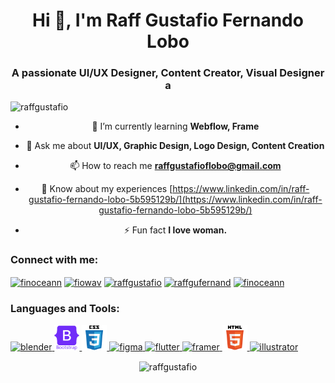 <center>
<h1 align="center">Hi 👋, I'm Raff Gustafio Fernando Lobo</h1>
<h3 align="center">A passionate UI/UX Designer, Content Creator, Visual Designer a</h3>

<p align="left"> <img src="https://komarev.com/ghpvc/?username=raffgustafio&label=Profile%20views&color=0e75b6&style=flat" alt="raffgustafio" /> </p>

- 🌱 I’m currently learning **Webflow, Frame**

- 💬 Ask me about **UI/UX, Graphic Design, Logo Design, Content Creation**

- 📫 How to reach me **raffgustafioflobo@gmail.com**

- 📄 Know about my experiences [https://www.linkedin.com/in/raff-gustafio-fernando-lobo-5b595129b/](https://www.linkedin.com/in/raff-gustafio-fernando-lobo-5b595129b/)

- ⚡ Fun fact **I love woman.**

<h3 align="left">Connect with me:</h3>
<p align="left">
<a href="https://twitter.com/metsande" target="blank"><img align="center" src="https://raw.githubusercontent.com/rahuldkjain/github-profile-readme-generator/master/src/images/icons/Social/twitter.svg" alt="finoceann" height="30" width="40" /></a>
<a href="https://instagram.com/fio.wav" target="blank"><img align="center" src="https://raw.githubusercontent.com/rahuldkjain/github-profile-readme-generator/master/src/images/icons/Social/instagram.svg" alt="fiowav" height="30" width="40" /></a>
<a href="https://dribbble.com/raffgustafio" target="blank"><img align="center" src="https://raw.githubusercontent.com/rahuldkjain/github-profile-readme-generator/master/src/images/icons/Social/dribbble.svg" alt="raffgustafio" height="30" width="40" /></a>
<a href="https://www.behance.net/raffgufernand" target="blank"><img align="center" src="https://raw.githubusercontent.com/rahuldkjain/github-profile-readme-generator/master/src/images/icons/Social/behance.svg" alt="raffgufernand" height="30" width="40" /></a>
<a href="https://www.youtube.com/c/finoceann" target="blank"><img align="center" src="https://raw.githubusercontent.com/rahuldkjain/github-profile-readme-generator/master/src/images/icons/Social/youtube.svg" alt="finoceann" height="30" width="40" /></a>
</p>

<h3 align="left">Languages and Tools:</h3>
<p align="left"> <a href="https://www.blender.org/" target="_blank" rel="noreferrer"> <img src="https://download.blender.org/branding/community/blender_community_badge_white.svg" alt="blender" width="40" height="40"/> </a> <a href="https://getbootstrap.com" target="_blank" rel="noreferrer"> <img src="https://raw.githubusercontent.com/devicons/devicon/master/icons/bootstrap/bootstrap-plain-wordmark.svg" alt="bootstrap" width="40" height="40"/> </a> <a href="https://www.w3schools.com/css/" target="_blank" rel="noreferrer"> <img src="https://raw.githubusercontent.com/devicons/devicon/master/icons/css3/css3-original-wordmark.svg" alt="css3" width="40" height="40"/> </a> <a href="https://www.figma.com/" target="_blank" rel="noreferrer"> <img src="https://www.vectorlogo.zone/logos/figma/figma-icon.svg" alt="figma" width="40" height="40"/> </a> <a href="https://flutter.dev" target="_blank" rel="noreferrer"> <img src="https://www.vectorlogo.zone/logos/flutterio/flutterio-icon.svg" alt="flutter" width="40" height="40"/> </a> <a href="https://www.framer.com/" target="_blank" rel="noreferrer"> <img src="https://www.vectorlogo.zone/logos/framer/framer-icon.svg" alt="framer" width="40" height="40"/> </a> <a href="https://www.w3.org/html/" target="_blank" rel="noreferrer"> <img src="https://raw.githubusercontent.com/devicons/devicon/master/icons/html5/html5-original-wordmark.svg" alt="html5" width="40" height="40"/> </a> <a href="https://www.adobe.com/in/products/illustrator.html" target="_blank" rel="noreferrer"> <img src="https://www.vectorlogo.zone/logos/adobe_illustrator/adobe_illustrator-icon.svg" alt="illustrator" width="40" height="40"/> </a> </p>

<p><img align="center" src="https://github-readme-stats.vercel.app/api/top-langs?username=raffgustafio&show_icons=true&locale=en&layout=compact" alt="raffgustafio" /></p>
</center>
